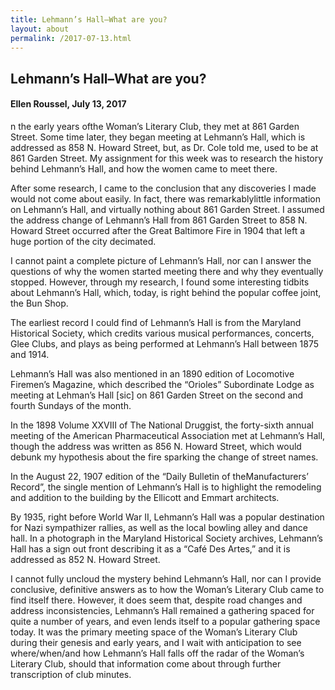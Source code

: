 ```yaml
---
title: Lehmann’s Hall–What are you?
layout: about
permalink: /2017-07-13.html
---
```


## Lehmann’s Hall–What are you?
#### Ellen Roussel, July 13, 2017

n the early years ofthe Woman’s Literary Club, they met at 861 Garden Street. Some time later, they began meeting at Lehmann’s Hall, which is addressed as 858 N. Howard Street, but, as Dr. Cole told me, used to be at 861 Garden Street. My assignment for this week was to research the history behind Lehmann’s Hall, and how the women came to meet there.

After some research, I came to the conclusion that any discoveries I made would not come about easily. In fact, there was remarkablylittle information on Lehmann’s Hall, and virtually nothing about 861 Garden Street. I assumed the address change of Lehmann’s Hall from 861 Garden Street to 858 N. Howard Street occurred after the Great Baltimore Fire in 1904 that left a huge portion of the city decimated.

I cannot paint a complete picture of Lehmann’s Hall, nor can I answer the questions of why the women started meeting there and why they eventually stopped. However, through my research, I found some interesting tidbits about Lehmann’s Hall, which, today, is right behind the popular coffee joint, the Bun Shop.

The earliest record I could find of Lehmann’s Hall is from the Maryland Historical Society, which credits various musical performances, concerts, Glee Clubs, and plays as being performed at Lehmann’s Hall between 1875 and 1914.

Lehmann’s Hall was also mentioned in an 1890 edition of Locomotive Firemen’s Magazine, which described the “Orioles” Subordinate Lodge as meeting at Lehman’s Hall [sic] on 861 Garden Street on the second and fourth Sundays of the month.

In the 1898 Volume XXVIII of The National Druggist, the forty-sixth annual meeting of the American Pharmaceutical Association met at Lehmann’s Hall, though the address was written as 856 N. Howard Street, which would debunk my hypothesis about the fire sparking the change of street names.

In the August 22, 1907 edition of the “Daily Bulletin of theManufacturers’ Record”, the single mention of Lehmann’s Hall is to highlight the remodeling and addition to the building by the Ellicott and Emmart architects.

By 1935, right before World War II, Lehmann’s Hall was a popular destination for Nazi sympathizer rallies, as well as the local bowling alley and dance hall. In a photograph in the Maryland Historical Society archives, Lehmann’s Hall has a sign out front describing it as a “Café Des Artes,” and it is addressed as 852 N. Howard Street.

I cannot fully uncloud the mystery behind Lehmann’s Hall, nor can I provide conclusive, definitive answers as to how the Woman’s Literary Club came to find itself there. However, it does seem that, despite road changes and address inconsistencies, Lehmann’s Hall remained a gathering spaced for quite a number of years, and even lends itself to a popular gathering space today. It was the primary meeting space of the Woman’s Literary Club during their genesis and early years, and I wait with anticipation to see where/when/and how Lehmann’s Hall falls off the radar of the Woman’s Literary Club, should that information come about through further transcription of club minutes.